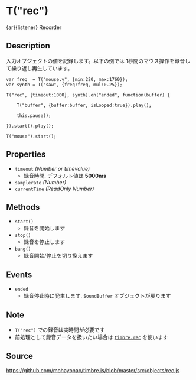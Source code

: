 T("rec")
========
{ar}{listener} Recorder

## Description ##
入力オブジェクトの値を記録します。以下の例では 1秒間のマウス操作を録音して繰り返し再生しています。

```timbre
var freq  = T("mouse.y", {min:220, max:1760});
var synth = T("saw", {freq:freq, mul:0.25});

T("rec", {timeout:1000}, synth).on("ended", function(buffer) {

    T("buffer", {buffer:buffer, isLooped:true}).play();
    
    this.pause();
    
}).start().play();

T("mouse").start();
```

## Properties ##
- `timeout` _(Number or timevalue)_
  - 録音時間. デフォルト値は **5000ms**
- `samplerate` _(Number)_
- `currentTime` _(ReadOnly Number)_

## Methods ##
- `start()`
  - 録音を開始します
- `stop()`  
  - 録音を停止します
- `bang()`
  - 録音開始/停止を切り換えます

## Events ##
- `ended`
  - 録音停止時に発生します. `SoundBuffer` オブジェクトが戻ります
  
## Note ##
- `T("rec")` での録音は実時間が必要です
- 前処理として録音データを扱いたい場合は [`timbre.rec`](./RecordingMode.html) を使います

## Source ##
https://github.com/mohayonao/timbre.js/blob/master/src/objects/rec.js
